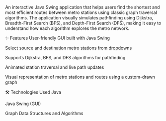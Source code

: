 An interactive Java Swing application that helps users find the shortest and most efficient routes between metro stations using classic graph traversal algorithms. The application visually simulates pathfinding using Dijkstra, Breadth-First Search (BFS), and Depth-First Search (DFS), making it easy to understand how each algorithm explores the metro network.

✨ Features
User-friendly GUI built with Java Swing

Select source and destination metro stations from dropdowns

Supports Dijkstra, BFS, and DFS algorithms for pathfinding

Animated station traversal and live path updates

Visual representation of metro stations and routes using a custom-drawn graph

🛠️ Technologies Used
Java

Java Swing (GUI)

Graph Data Structures and Algorithms
